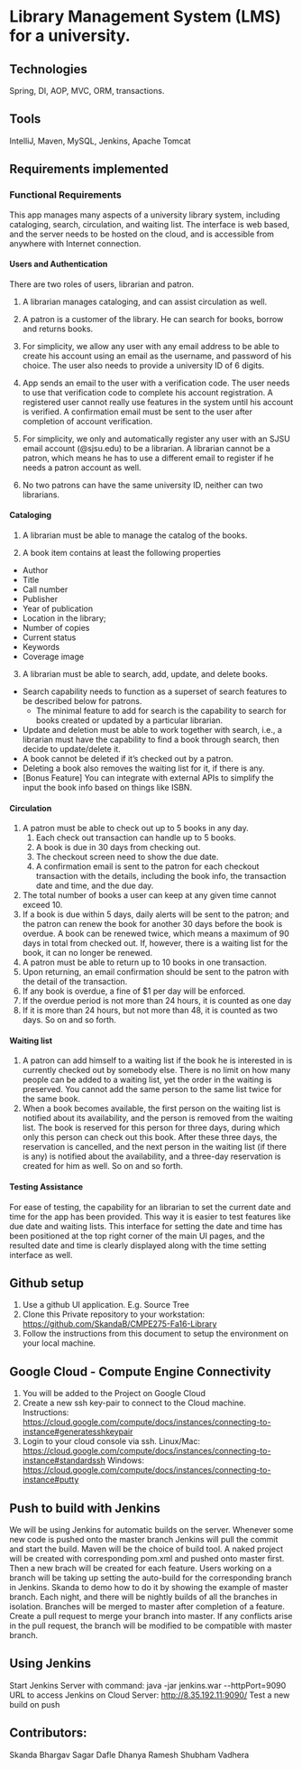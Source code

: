 # Library Management System (LMS) for a university.

## Technologies
Spring, DI, AOP, MVC, ORM, transactions.

## Tools
IntelliJ, Maven, MySQL, Jenkins, Apache Tomcat

## Requirements implemented

### Functional Requirements
This app manages many aspects of a university library system, including cataloging, search, circulation, and waiting list. The interface is web based, and the server needs to be hosted on the cloud, and is accessible from anywhere with Internet connection.

#### Users and Authentication
There are two roles of users, librarian and patron.

1. A librarian manages cataloging, and can assist circulation as well.

2. A patron is a customer of the library. He can search for books, borrow and returns books.

3. For simplicity, we allow any user with any email address to be able to create his account using an email as the username, and password of his choice. The user also needs to provide a university ID of 6 digits.

4. App sends an email to the user with a verification code. The user needs to use that verification code to complete his account registration. A registered user cannot really use features in the system until his account is verified. A confirmation email must be sent to the user after completion of account verification.

5. For simplicity, we only and automatically register any user with an SJSU email account (@sjsu.edu) to be a librarian.  A librarian cannot be a patron, which means he has to use a different email to register if he needs a patron account as well.

6. No two patrons can have the same university ID, neither can two librarians.

#### Cataloging

1. A librarian must be able to manage the catalog of the books.

2. A book item contains at least the following properties 

  * Author
  * Title
  * Call number
  * Publisher
  * Year of publication
  * Location in the library;
  * Number of copies
  * Current status
  * Keywords
  * Coverage image

3. A librarian must be able to search, add, update, and delete books.

  * Search capability needs to function as a superset of search features to be described below for patrons.  
    * The minimal feature to add for search is the capability to search for books created or updated by a particular librarian.  
  * Update and deletion must be able to work together with search, i.e., a librarian must have the capability to find a book through search, then decide to update/delete it.
  * A book cannot be deleted if it’s checked out by a patron.
  * Deleting a book also removes the waiting list for it, if there is any.
  * [Bonus Feature] You can integrate with external APIs to simplify the input the book info based on things like ISBN.

#### Circulation
1. A patron must be able to check out up to 5 books in any day. 
    1. Each check out transaction can handle up to 5 books. 
    2. A book is due in 30 days from checking out.
    3. The checkout screen need to show the due date.
    4. A confirmation email is sent to the patron for each checkout transaction with the details, including the book info, the transaction date and time, and the due day.
2. The total number of books a user can keep at any given time cannot exceed 10.
3. If a book is due within 5 days, daily alerts will be sent to the patron; and the patron can renew the book for another 30 days before the book is overdue. A book can be renewed twice, which means a maximum of 90 days in total from checked out. If, however, there is a waiting list for the book, it can no longer be renewed.   
4. A patron must be able to return up to 10 books in one transaction. 
  1. Upon returning, an email confirmation should be sent to the patron with the detail of the transaction.
  2. If any book is overdue, a fine of $1 per day will be enforced.
  3. If the overdue period is not more than 24 hours, it is counted as one day
  4. If it is more than 24 hours, but not more than 48, it is counted as two days. So on and so forth. 

#### Waiting list
1. A patron can add himself to a waiting list if the book he is interested in is currently checked out by somebody else. There is no limit on how many people can be added to a waiting list, yet the order in the waiting is preserved. You cannot add the same person to the same list twice for the same book.
2. When a book becomes available, the first person on the waiting list is notified about its availability, and the person is removed from the waiting list. The book is reserved for this person for three days, during which only this person can check out this book. After these three days, the reservation is cancelled, and the next person in the waiting list (if there is any) is notified about the availability, and a three-day reservation is created for him as well. So on and so forth.

#### Testing Assistance
For ease of testing, the capability for an librarian to set the current date and time for the app has been provided. This way it is easier to test features like due date and waiting lists.  This interface for setting the date and time has been positioned at the top right corner of the main UI pages, and the resulted date and time is clearly displayed along with the time setting interface as well.

## Github setup
1. Use a github UI application. E.g. Source Tree
2. Clone this Private repository to your workstation: https://github.com/SkandaB/CMPE275-Fa16-Library
3. Follow the instructions from this document to setup the environment on your local machine.

## Google Cloud - Compute Engine Connectivity
1. You will be added to the Project on Google Cloud
2. Create a new ssh key-pair to connect to the Cloud machine. Instructions: https://cloud.google.com/compute/docs/instances/connecting-to-instance#generatesshkeypair
3. Login to your cloud console via ssh. Linux/Mac: https://cloud.google.com/compute/docs/instances/connecting-to-instance#standardssh 
Windows: https://cloud.google.com/compute/docs/instances/connecting-to-instance#putty

## Push to build with Jenkins
We will be using Jenkins for automatic builds on the server. Whenever some new code is pushed onto the master branch Jenkins will pull the commit and start the build.
Maven will be the choice of build tool.
A naked project will be created with corresponding pom.xml and pushed onto master first. Then a new brach will be created for each feature.
Users working on a branch will be taking up setting the auto-build for the corresponding branch in Jenkins. Skanda to demo how to do it by showing the example of master branch.
Each night, and there will be nightly builds of all the branches in isolation.
Branches will be merged to master after completion of a feature.
Create a pull request to merge your branch into master. If any conflicts arise in the pull request, the branch will be modified to be compatible with master branch.

## Using Jenkins
Start Jenkins Server with command: java -jar jenkins.war --httpPort=9090
URL to access Jenkins on Cloud Server: http://8.35.192.11:9090/ 
Test a new build on push

## Contributors:
Skanda Bhargav
Sagar Dafle
Dhanya Ramesh
Shubham Vadhera
